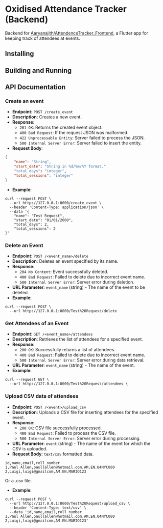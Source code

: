 # Oxidised Attendance Tracker (Backend)

Backend for [Aaryanajith/AttendenceTracker_Frontend](https://github.com/Aaryanajith/AttendenceTracker_Frontend), 
a Flutter app for keeping track of attendees at events.

## Installing

## Building and Running

## API Documentation

### Create an event
- **Endpoint**: `POST /create_event`
- **Description**: Creates a new event.
- **Response**:
    - `201 OK`: Returns the created event object.
    - `400 Bad Request`: If the request JSON was malformed.
    - `422 Unprocessable Entity`: Server failed to process the JSON.
    - `500 Internal Server Error`: Server failed to insert the entity.
- **Request Body**: 
```json
{
	"name": "String",
	"start_date": "String in %d/%m/%Y format."
	"total_days": "integer",
	"total_sessions": "integer" 
}
```
- **Example**:
```shell
curl --request POST \
  --url http://127.0.0.1:8000/create_event \
  --header 'Content-Type: application/json' \
  --data '{
	"name": "Test Request",
	"start_date": "01/01/2000",
	"total_days": 2,
	"total_sessions": 2
}'
```

### Delete an Event

- **Endpoint**: `POST /<event_name>/delete`
- **Description**: Deletes an event specified by its name.
- **Response**:
  - `204 No Content`: Event successfully deleted.
  - `400 Bad Request`: Failed to delete due to incorrect event name.
  - `500 Internal Server Error`: Server error during deletion.
- **URL Parameter**: `event_name` (string) - The name of the event to be deleted.
- **Example**:
```shell
curl --request POST \
  --url http://127.0.0.1:8000/Test%20Request/delete
```

### Get Attendees of an Event

- **Endpoint**: `GET /<event_name>/attendees`
- **Description**: Retrieves the list of attendees for a specified event.
- **Response**:
  - `200 OK`: Successfully returns a list of attendees.
  - `400 Bad Request`: Failed to delete due to incorrect event name.
  - `500 Internal Server Error`: Server error during data retrieval.
- **URL Parameter**: `event_name` (string) - The name of the event.
- **Example**:
```shell
curl --request GET \
  --url http://127.0.0.1:8000/Test%20Request/attendees \
```

### Upload CSV data of attendees

- **Endpoint**: `POST /<event>/upload_csv`
- **Description**: Uploads a CSV file for inserting attendees for the specified event.
- **Response**:
  - `200 OK`: CSV file successfully processed.
  - `400 Bad Request`: Failed to process the CSV file.
  - `500 Internal Server Error`: Server error during processing.
- **URL Parameter**: `event` (string) - The name of the event for which the CSV is uploaded.
- **Request Body**: `text/csv` formatted data.
```csv
id,name,email,roll_number
1,Paul Allen,paullallen@hotmail.com,AM.EN.U4NYC000
2,Luigi,luigi@gmailcom,AM.EN.MARIO123
```
Or a .csv file.
- **Example**:
```shell
curl --request POST \
  --url http://127.0.0.1:8000/Test%20Request/upload_csv \
  --header 'Content-Type: text/csv' \
  --data 'id,name,email,roll_number
1,Paul Allen,paullallen@hotmail.com,AM.EN.U4NYC000
2,Luigi,luigi@gmailcom,AM.EN.MARIO123'
```
